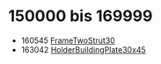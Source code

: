 # 150000 bis 169999
- 160545 [FrameTwoStrut30](Elements/FrameTwoStrut30.md)
- 163042 [HolderBuildingPlate30x45](Elements/HolderBuildingPlate30x45.md)
